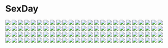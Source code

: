 # SexDay
![](https://konachan.com/image/3af86eed08785210583a0bab20144bd3/Konachan.com%20-%20198861%20bai_yemeng%20blue_eyes%20boots%20brown_hair%20fire%20long_hair%20magic%20necklace%20original%20pixiv_fantasia%20short_hair%20tattoo%20tian_ling_qian_ye.jpg)
![](https://konachan.com/image/1fc4342254ef57951d472dce2e5585b1/Konachan.com%20-%20164742%20aqua_hair%20black%20hatsune_miku%20headphones%20long_hair%20osamu_%28jagabata%29%20skirt%20thighhighs%20tie%20twintails%20vocaloid.jpg)
![](https://konachan.com/jpeg/eafa868ba14a8c02af382034c8aff3d4/Konachan.com%20-%20107873%20ebisu_kana%20flowers%20headphones%20megurine_luka%20tie%20vocaloid.jpg)
![](https://konachan.com/jpeg/6e4122ba60a84f26d407bc986dd9d43c/Konachan.com%20-%20292287%20anthropomorphism%20blonde_hair%20blue_eyes%20blush%20bra%20kantai_collection%20nelson_%28kancolle%29%20panties%20sakiyamama%20signed%20underwear%20white.jpg)
![](https://konachan.com/jpeg/8055fb0a71de829bbc95346d0809638e/Konachan.com%20-%2068087%20animal_ears%20barefoot%20bell%20blush%20breasts%20catgirl%20choker%20glasses%20kurosaki%20meguri_megureba_megurutoki%21%3F%20navel%20nipples%20nude%20onsen%20scan%20tail%20towel%20water.jpg)
![](https://konachan.com/image/ed1938ae11a09bd2dcefed7a3503dd6e/Konachan.com%20-%20288218%20animal%20bird%20brown_eyes%20brown_hair%20cherry_blossoms%20flowers%20japanese_clothes%20kimono%20long_hair%20original%20ponytail%20pupil_g%20signed%20umbrella.jpg)
![](https://konachan.com/jpeg/960f5cfe481017a7036c57ad4455f3b2/Konachan.com%20-%20291251%20animal%20ass%20bat%20blonde_hair%20chain%20gloves%20halloween%20hat%20hikanyan%20long_hair%20original%20panties%20thighhighs%20underwear%20yellow_eyes.jpg)
![](https://konachan.com/jpeg/82a18fd3524334d6477879052b428712/Konachan.com%20-%20135798%20blue_hair%20blush%20breasts%20cropped%20fang%20flat_chest%20itou_life%20long_hair%20naked_shirt%20navel%20nipples%20open_shirt%20panties%20red_eyes%20scan%20shirt%20underwear.jpg)
![](https://konachan.com/jpeg/05ecc193dfd2a32b4083ced4e5bb26a9/Konachan.com%20-%20205003%20beach%20bikini%20blue_eyes%20breasts%20choker%20cleavage%20flowers%20headband%20lma%20orange_hair%20short_hair%20swim_ring%20swimsuit%20tattoo%20towel%20water%20wet%20wristwear.jpg)
![](https://konachan.com/image/77fba308112b2af3d9853dcdbad837d4/Konachan.com%20-%2096829%20animal_ears%20blonde_hair%20boots%20food%20gray_eyes%20green_hair%20hat%20long_hair%20observerz%20orange_eyes%20original%20pixiv_fantasia%20short_hair%20skirt%20sunset.jpg)
![](https://konachan.com/jpeg/8e23fe7c119aedc5420d8e3c0953fc58/Konachan.com%20-%20124221%202girls%20akita_neru%20animal_ears%20barefoot%20blonde_hair%20candy%20halloween%20kagamine_rin%20long_hair%20red_eyes%20tail%20vocaloid.jpg)
![](https://konachan.com/image/a4ab3a6955f04456da5fb0ed08d3ef9d/Konachan.com%20-%20159479%20barefoot%20blue_eyes%20book%20bra%20breasts%20bunnygirl%20candy%20cleavage%20food%20garter%20long_hair%20mirror%20navel%20nyantype%20panties%20red_eyes%20scan%20underwear%20yuri.jpg)
![](https://konachan.com/jpeg/e86310dbedff79505f12a2de4f6c9340/Konachan.com%20-%20261522%20aqua_eyes%20blonde_hair%20blush%20bow%20breasts%20butterfly%20cait%20flowers%20japanese_clothes%20kashiwazaki_sena%20kimono%20long_hair%20ponytail%20translation_request.jpg)
![](https://konachan.com/image/76ecaa4660fc99a3ae35fd51a17bb34a/Konachan.com%20-%20123858%20blue_hair%20breasts%20censored%20close%20cum%20hayashi_kasutamu%20izayoi_sakuya%20nipples%20nude%20pussy%20red_eyes%20touhou.jpg)
![](https://konachan.com/image/adf6af39e56f53ed82ea17ae943d0276/Konachan.com%20-%20242877%20black_eyes%20black_hair%20d-fragments%20haruno_tomoya%20kneehighs%20kudanshita_kusshi%20school_uniform%20short_hair%20skirt.jpg)
![](https://konachan.com/image/e80a55bdda4d18a478821f6027cc5719/Konachan.com%20-%20302609%20anthropomorphism%20azarashi_%28azrsot%29%20azur_lane%20breasts%20choker%20cleavage%20food%20hat%20long_hair%20pocky%20purple_eyes%20skirt%20third-party_edit%20white%20white_hair.jpg)
![](https://konachan.com/image/92db46967b7f613a8a2f981d3dbf83ae/Konachan.com%20-%2049134%20aisaka_taiga%20jpeg_artifacts%20toradora.jpg)
![](https://konachan.com/jpeg/f43e4341f6173649423da0b78b99a78f/Konachan.com%20-%20100608%20azel%20kannagi_rei%20kujou_ria%20misa_brigitta_cristelis%20panties%20pantyhose%20school_uniform%20striped_panties%20thighhighs%20twinkle_crusaders%20underwear.jpg)
![](https://konachan.com/jpeg/4fa3881e8a7a9fb38e03f5530e0a9b42/Konachan.com%20-%20119597%20black_eyes%20black_hair%20game_cg%20ino%20sister_scheme_2%20yanagawa_amane%20yanagawa_misaki.jpg)
![](https://konachan.com/image/fb0bd6cbc670fee1e58168dc7fbf5034/Konachan.com%20-%20205071%20barefoot%20bed%20blue_eyes%20bondage%20bow%20brown_eyes%20brown_hair%20gag%20idolmaster%20kumamon%20long_hair%20male%20mizukiyan%20rope%20see_through%20shibuya_rin%20teddy_bear.jpg)
![](https://konachan.com/image/95617fd3a8caac98ed6839de99c3eca3/Konachan.com%20-%20242102%20ass%20blue_eyes%20fate_extra%20fate_extra_ccc%20fate_grand_order%20fate_%28series%29%20long_hair%20meltryllis%20navel%20nopan%20purple_hair%20yuhito_%28ablbex%29.jpg)
![](https://konachan.com/image/666bff9a397a761da72cab5e24079aac/Konachan.com%20-%20273676%20arkray%20blonde_hair%20cape%20christmas%20ereshkigal_%28fate_grand_order%29%20fate_grand_order%20fate_%28series%29%20headdress%20long_hair%20red_eyes%20twintails.jpg)
![](https://konachan.com/image/b4308d136ee11ab53b7c8787fb36be39/Konachan.com%20-%20168517%20aoba_asuka%20blue_hair%20bow%20brown_eyes%20brown_hair%20game_cg%20green_eyes%20group%20long_hair%20ponytail%20red_hair%20saimin_enbu%20sayori%20short_hair%20tie%20twintails.jpg)
![](https://konachan.com/image/5d0954181a11d6071c8be291686b0ccf/Konachan.com%20-%20260175%20akagi_miria%20animal_ears%20blush%20bow%20brown_eyes%20brown_hair%20food%20fruit%20gomennasai%20hoodie%20idolmaster%20loli%20long_hair%20short_hair%20strawberry%20wink.jpg)
![](https://konachan.com/image/f02bc52632d0041e4d5cb7f2f9a4623b/Konachan.com%20-%20226569%20goma_%2811zihisin%29%20original.jpg)
![](https://konachan.com/jpeg/2434772ea250a003c3c86aa71bc756f2/Konachan.com%20-%20145922%20applique%20asami_asami%20ass%20blush%20breasts%20censored%20cum%20elbow_gloves%20fingering%20game_cg%20gloves%20japanese_clothes%20masturbation%20nipples%20no_bra%20nopan%20pussy%20sex.jpg)
![](https://konachan.com/jpeg/353edb2afc61a37de9bc0fd6f9562551/Konachan.com%20-%20236438%20animal_ears%20bell%20blush%20bow%20breasts%20catgirl%20cleavage%20headdress%20heart%20long_hair%20maid%20neko_works%20nekopara%20sayori%20uniform%20waitress%20white%20wristwear.jpg)
![](https://konachan.com/image/5df5a9f75a365e0282570af728b8aef1/Konachan.com%20-%20298800%202girls%20ayase_eri%20elbow_gloves%20gloves%20love_live%21_school_idol_project%20navel%20signed%20toujou_nozomi%20watermark%20zawawa_%28satoukibi1108%29%20zettai_ryouiki.jpg)
![](https://konachan.com/image/94ef2cf4563762701cabfc940f75aecc/Konachan.com%20-%2026842%20marina_ismail%20mobile_suit_gundam%20mobile_suit_gundam_00%20setsuna_f_seiei.jpg)
![](https://konachan.com/image/4b669b0996a528441f98dfbf081493ce/Konachan.com%20-%20196796%20bath%20blush%20kunogi_ai%20nude%20nyantype%20ogasawara_rinko%20scan%20shirobako%20tagme_%28artist%29%20towel%20water%20yasuhara_ema.jpg)
![](https://konachan.com/image/359953066de157b6a17f4995e0ec4ec1/Konachan.com%20-%2025725%20archetype_earth%20arcueid_brunestud%20shingetsutan_tsukihime.jpg)
![](https://konachan.com/image/3e9abf775a5712d57488ded66b61b1b1/Konachan.com%20-%2039842%20cc%20code_geass%20food%20kallen_stadtfeld%20pizza%20school_swimsuit%20swimsuit.jpg)
![](https://konachan.com/jpeg/3f327f0fe45249ee19d83061733b7d46/Konachan.com%20-%20276735%20ass%20bed%20black_hair%20blue_eyes%20blush%20fate_grand_order%20fate_%28series%29%20nude%20pinta_%28kiwoterau%29%20sex%20sideboob%20tattoo%20wristwear.jpg)
![](https://konachan.com/jpeg/913f97d8f2e97c94857945a1a137643a/Konachan.com%20-%20254581%202girls%20blonde_hair%20brown_eyes%20brown_hair%20long_hair%20original%20pantyhose%20rioka_%28southern_blue_sky%29%20scarf%20school_uniform%20short_hair%20skirt.jpg)
![](https://konachan.com/image/4e8df1e9a06c84e65e120eab1350c95f/Konachan.com%20-%2034895%20aono_kuuderuhaitsu_suzuran%20bath%20haruiro_ouse%20nude%20okita_ayano%20purple_software%20wet%20wink%20yuuki_makoto.jpg)
![](https://konachan.com/jpeg/b1f5631f102c75b810f5831a0a0b5675/Konachan.com%20-%20261843%20anus%20ass%20blue_eyes%20blush%20bondage%20breasts%20collar%20game_cg%20grass%20long_hair%20navel%20nipples%20nude%20pussy%20spread_legs%20thighhighs%20tree%20twintails%20uncensored.jpg)
![](https://konachan.com/jpeg/1532f9d961a514fc0a093ed844578058/Konachan.com%20-%20244364%20annin_doufu%20brown_hair%20clouds%20collar%20glasses%20gloves%20green_eyes%20idolmaster%20kimura_natsuki%20microphone%20navel%20necklace%20short_hair%20skirt%20sky%20wink.jpg)
![](https://konachan.com/image/11b2986f23c724f1999cd19b93f7fa01/Konachan.com%20-%209446%20animal_ears%20catgirl%20hazuki%20tsukuyomi_moon_phase.jpg)
![](https://konachan.com/image/2048c6f6d7f9a452f145208346aec345/Konachan.com%20-%2059551%20asatte_no_houkou%20iokawa_karada%20sky%20watanabe_sumiko.jpg)
![](https://konachan.com/image/abbb02487a282890e56b5cb4b8ece441/Konachan.com%20-%2069883%20castlevania.jpg)
![](https://konachan.com/jpeg/f60c678c03129acdde7050e3f609b33b/Konachan.com%20-%2098691%20anette_gabriel%20ass%20eduardo%20glasses%20ildana%20imanaka_koutarou%20loli%20mecha%20panties%20rune_lord%20scan%20school_uniform%20striped_panties%20thighhighs%20underwear.jpg)
![](https://konachan.com/image/b50853ca3b86261a82cbae32ba47b00a/Konachan.com%20-%2023149%20azuma_kiyohiko%20green_hair%20koiwai_yotsuba%20short_hair%20white%20yotsubato%21.jpg)
![](https://konachan.com/image/a0d313e2d24a88ac660aef9591f1cb33/Konachan.com%20-%20104454%20blue_eyes%20blue_hair%20boots%20gloves%20mahou_shoujo_madoka_magica%20miki_sayaka%20short_hair%20thighhighs.jpg)
![](https://konachan.com/image/bd74aab77a6891d3251b40ce657cb5da/Konachan.com%20-%2049431%20akiyama_mio%20hirasawa_yui%20k-on%21%20kotobuki_tsumugi%20tainaka_ritsu.jpg)
![](https://konachan.com/image/5755b67ddaa8c90d7b059332bd5fd699/Konachan.com%20-%20107649%20animal%20blood%20cat%20dabadhi%20kaenbyou_rin%20komeiji_satori%20multiple_tails%20purple_hair%20reiuji_utsuho%20tail%20thighhighs%20touhou%20weapon.jpg)
![](https://konachan.com/jpeg/39cbe368546bc13ac32d471957d33ab7/Konachan.com%20-%20214933%20aqua_eyes%20blonde_hair%20blush%20bow%20brown_hair%20com_%280107%29%20idolmaster%20kiss%20long_hair%20pink_hair%20ponytail%20short_hair%20shoujo_ai%20wristwear%20yellow_eyes.jpg)
![](https://konachan.com/jpeg/5e6380121e43038083ff9ef949cb93a7/Konachan.com%20-%20245369%20bellabow%20blonde_hair%20building%20city%20clouds%20hat%20long_hair%20ribbons%20scenic%20sky%20sunset%20touhou%20umbrella%20yakumo_yukari.jpg)
![](https://konachan.com/image/b66efc67a757abaeb9022ad584f6a280/Konachan.com%20-%20295382%202girls%20allenes%20azur_lane%20barefoot%20black_hair%20blue_eyes%20breasts%20cameltoe%20long_hair%20nipples%20panties%20short_hair%20thighhighs%20topless%20twintails%20underwear.jpg)
![](https://konachan.com/image/f578e51fa2625f8d882a48c26da483ce/Konachan.com%20-%2092021%20angel_beats%21%20brown_eyes%20feathers%20tachibana_kanade%20white.jpg)
![](https://konachan.com/image/c7585d5a69f4ece7d194583403187e2b/Konachan.com%20-%2018789%20kokubunji_koyori%20nakahara_komugi%20nurse_witch_komugi-chan%20poyoyon_rokku.jpg)
![](https://konachan.com/jpeg/0e1efa2060ec046d23568668079c6514/Konachan.com%20-%20209727%20akabeisoft3%20akizora_momiji%20blonde_hair%20blue_eyes%20game_cg%20hataraku_otona_no_ren%27ai_jijou%20long_hair%20panties%20skirt%20thighhighs%20tsukumo_sayoko%20underwear.jpg)
![](https://konachan.com/jpeg/f9c3b4b545699124fb4d2f82cb6b8159/Konachan.com%20-%20125449%20aqua_eyes%20black_hair%20blush%20bow%20bra%20braids%20favorite%20game_cg%20headband%20kisaragi_mio%20long_hair%20navel%20panties%20shida_kazuhiro%20underwear%20undressing.jpg)
![](https://konachan.com/image/f49d9a5e7c34d883d622e06db8749816/Konachan.com%20-%20117900%20dress%20gia%20original%20white%20white_hair.jpg)
![](https://konachan.com/image/0e035d9a3b87a95fb3c6f943559ab8cc/Konachan.com%20-%20110080%20athrun1120%20hat%20hatsune_miku%20original%20realistic%20scenic%20train%20twintails%20vocaloid.jpg)
![](https://konachan.com/image/5bf276688e507e4788d8f5f4d53043a5/Konachan.com%20-%2069157%20durarara%21%21%20heiwajima_shizuo.jpg)
![](https://konachan.com/image/4bd3d5e96f07ea313c22b2746d783342/Konachan.com%20-%209400%20carnelian%20petals%20sword%20weapon.jpg)
![](https://konachan.com/jpeg/672ff02ec1904b6fe28fd43ef7df6362/Konachan.com%20-%206844%20boota%20guitar%20headphones%20instrument%20kamina%20male%20simon%20tagme%20tagme_%28artist%29%20tengen_toppa_gurren_lagann%20yoko_littner.jpg)
![](https://konachan.com/image/944783dd9cf03a3489da792cb873c754/Konachan.com%20-%20174328%20akemi_homura%20dress%20long_hair%20mahou_shoujo_madoka_magica%20purple_eyes%20purple_hair%20remimim%20ribbons.jpg)
![](https://konachan.com/image/efd7b84e223f5cc3bbd458b970f37d12/Konachan.com%20-%20176114%20anthropomorphism%20barefoot%20blush%20breasts%20brown_hair%20hiei_%28kancolle%29%20kantai_collection%20nude%20short_hair%20water%20wet%20yellow_eyes%20yuu-rin.jpg)
![](https://konachan.com/jpeg/324979d973cb53da8913d53b21d71b26/Konachan.com%20-%2053788%20bakemonogatari%20black_eyes%20black_hair%20dress%20flowers%20long_hair%20mikipuruun_no_naegi%20monogatari_%28series%29%20senjougahara_hitagi.jpg)
![](https://konachan.com/jpeg/9c9234007eb2637b5426f9c364cceb4b/Konachan.com%20-%20190434%20amagai_tarou%20bed%20bunny%20kneehighs%20no_bra%20open_shirt%20panties%20pink_eyes%20pink_hair%20school_uniform%20short_hair%20signed%20skirt%20twintails%20underwear%20wristwear.jpg)
![](https://konachan.com/image/c5b52bef054b8a9def14719cd0b285db/Konachan.com%20-%20283178%20ball%20beach%20bikini%20blue_hair%20blush%20bsue%20food%20garter%20group%20horns%20loli%20navel%20necklace%20popsicle%20red_eyes%20staff%20swimsuit%20tail%20tree%20twintails%20umbrella%20wink.jpg)
![](https://konachan.com/jpeg/46c45bfe86e9f5084f7aaae7f0a260e8/Konachan.com%20-%20274270%20brown_hair%20flowers%20gray_eyes%20hiten_goane_ryu%20long_hair%20original.jpg)
![](https://konachan.com/image/0f26ea52d8ce37063ee80cf53aa16c2f/Konachan.com%20-%20301504%20anthropomorphism%20azur_lane%20blue_eyes%20flowers%20garter_belt%20haneru%20japanese_clothes%20long_hair%20paper%20purple_hair%20skirt%20snow%20stockings%20tree.jpg)
![](https://konachan.com/image/ffd615d609918e978de92cadf7d739ea/Konachan.com%20-%20134672%20little_busters%21%20naoe_riki%20natsume_kyousuke%20natsume_rin%20north_abyssor%20school_uniform%20tagme.jpg)
![](https://konachan.com/image/d8a4c81db99b649cfef2f21c336356a6/Konachan.com%20-%20173571%20blue_hair%20eiyuu_densetsu%20enami_katsumi%20falcom%20gradient%20long_hair%20thighhighs%20tio_plato%20weapon%20yellow_eyes%20zero_no_kiseki.jpg)
![](https://konachan.com/image/1114e539d12e5a0557c09ccc8bdfd942/Konachan.com%20-%20103914%20ass%20breasts%20green_eyes%20green_hair%20ichio%20japanese_clothes%20kochiya_sanae%20miko%20panties%20sex%20touhou%20underwear.jpg)
![](https://konachan.com/image/b46e28b37c2a1a46e24e316d3085fc0a/Konachan.com%20-%2097730%20akiyama_mio%20animal%20headband%20hirasawa_yui%20k-on%21%20kneehighs%20kotobuki_tsumugi%20nakano_azusa%20pantyhose%20school_uniform%20tainaka_ritsu%20turtle.jpg)
![](https://konachan.com/jpeg/22d7ed745ee5ccd9561816dfa014b4d9/Konachan.com%20-%20125591%20blush%20bra%20breasts%20censored%20cube%20game_cg%20green_eyes%20kantoku%20minagawa_yuuhi%20nipples%20orange_hair%20panties%20ribbons%20sex%20underwear%20your_diary.jpg)
![](https://konachan.com/image/f1bfc6101e157c6dc7bb5a31b2f48b0f/Konachan.com%20-%20205276%202girls%2092m%20black_hair%20blue_eyes%20breasts%20choker%20cleavage%20dragon%20gloves%20hat%20headdress%20katana%20long_hair%20pantyhose%20short_hair%20sword%20weapon%20witch_hat.jpg)
![](https://konachan.com/jpeg/73f1c2a996b8465433e91b12e3a17ba4/Konachan.com%20-%20214998%20apron%20blonde_hair%20book%20boots%20bunny%20cropped%20hat%20kirisame_marisa%20long_hair%20ryosios%20touhou%20witch_hat%20yellow_eyes.jpg)
![](https://konachan.com/image/fa0f334db7c442cf0eac594ebddecc10/Konachan.com%20-%20271643%20ass%20barefoot%20beach%20bikini%20black_hair%20blue_eyes%20blush%20brown_eyes%20brown_hair%20clouds%20haruue_eri%20saten_ruiko%20short_hair%20sky%20swimsuit%20uiharu_kazari%20water.jpg)
![](https://konachan.com/jpeg/c6d2cab005fa26d51289d8d344c1587e/Konachan.com%20-%2024931%202ch%204chan%20animal%20bear%20pedobear.jpg)
![](https://konachan.com/image/4804978809682b2bd12ed76ee6cf9dce/Konachan.com%20-%20193243%202girls%20bondage%20boots%20breasts%20fingering%20hikawa_iona%20nipples%20noyuki1204%20oomori_yuuko%20panties%20precure%20see_through%20underwear%20yuri.jpg)
![](https://konachan.com/jpeg/54628d706ea69b6df1f6e07aa6317e2f/Konachan.com%20-%20261931%20animal_ears%20bikini%20blush%20clouds%20fang%20fate_grand_order%20fate_%28series%29%20foxgirl%20long_hair%20pink_hair%20sky%20swimsuit%20tagme_%28artist%29%20tail%20underboob%20yellow_eyes.jpg)
![](https://konachan.com/jpeg/6b7ce13ae76d5ff3e5d849744966cdce/Konachan.com%20-%20291549%20enkidu%20fate_grand_order%20fate_%28series%29%20green_eyes%20green_hair%20long_hair%20reflection%20tamaso.jpg)
![](https://konachan.com/image/d978338eb2f2752eeedf65545895c4b4/Konachan.com%20-%20151234%202girls%20appendix%20black_hair%20blonde_hair%20boots%20christa_renz%20crying%20night%20shingeki_no_kyojin%20snow%20tears%20white%20ymir_%28shingeki_no_kyojin%29.jpg)
![](https://konachan.com/jpeg/e999dc615b0b004230a6a94d1afaf454/Konachan.com%20-%2032862%20kitsu_chiri%20kobushi_abiru%20maria%20parody%20sayonara_zetsubou_sensei.jpg)
![](https://konachan.com/image/654b6dcfb15669f166c321fd63f0e1de/Konachan.com%20-%2030483%20fuyou_kaede%20lisianthus%20nerine%20pointed_ears%20primula%20shuffle%20swimsuit.jpg)
![](https://konachan.com/image/a1fbcaffef8c83608300a7dd209aabba/Konachan.com%20-%2062170%20ganesagi%20konpaku_youmu%20red_eyes%20short_hair%20sword%20touhou%20weapon%20white_hair.jpg)
![](https://konachan.com/jpeg/ca6306f964324f7ed3aada075294ddd0/Konachan.com%20-%20200576%20honey_bee_%28bancoth%29%20original%20panties%20twintails%20underwear%20watermark%20white%20wings.jpg)
![](https://konachan.com/jpeg/3f611b35ee82258bdba3a3fed0376941/Konachan.com%20-%2068262%20final_fantasy%20final_fantasy_xiii%20fujitsubo-machine%20itou_noiji%20lightning_farron%20scan%20sword%20weapon.jpg)
![](https://konachan.com/image/f53f84fb54d13893f651284026bc04a7/Konachan.com%20-%2052754%20chan%C3%97co%20megurine_luka%20vocaloid.jpg)
![](https://konachan.com/image/70fb444c7c646300ff1066b6332f5534/Konachan.com%20-%20196271%20blindfold%20blush%20bondage%20breasts%20gag%20group%20handjob%20horns%20nipples%20penis%20pubic_hair%20pussy%20seaport_hime%20sex%20spread_legs%20thighhighs%20uncensored%20white_hair.jpg)
![](https://konachan.com/image/81389b463bb18e8f1f762453fbdcf239/Konachan.com%20-%20248483%20blonde_hair%20building%20city%20dress%20honjou_masato%20idolmaster%20jougasaki_rika%20loli%20long_hair%20necklace%20petals%20thighhighs%20twintails.jpg)
![](https://konachan.com/image/5ac0f975b64a8a8080300c2578f62d46/Konachan.com%20-%20299233%20aqua_hair%20blue_eyes%20boots%20byleth_%28female%29%20cape%20fire_emblem%20long_hair%20pantyhose%20pengnangehao.jpg)
![](https://konachan.com/image/98a844db46333182fb470c98b9c3b5c0/Konachan.com%20-%20108324%20blue_eyes%20blue_hair%20blueman%20cameltoe%20mahou_shoujo_madoka_magica%20miki_sayaka%20panties%20short_hair%20skirt%20striped_panties%20underwear%20upskirt.jpg)
![](https://konachan.com/jpeg/87fadea325446a8764eb91082aa501bb/Konachan.com%20-%20170792%20brown_eyes%20dress%20katana%20noise-111%20short_hair%20skirt%20sword%20touhou%20toyosatomimi_no_miko%20weapon%20white_hair.jpg)
![](https://konachan.com/jpeg/2a3f7280dede126fa0369a5d36f4c9e9/Konachan.com%20-%2029438%20ashitaba_yuuri%20long_hair%20majipuri%20purple_eyes%20purple_software%20red_hair%20towel%20twintails.jpg)
![](https://konachan.com/jpeg/c47bc6e2c46dbdbb80c6852511f4871d/Konachan.com%20-%20276640%20brown_eyes%20gray_hair%20headdress%20long_hair%20miicha%20rouche_%28shironeko_project%29%20shironeko_project%20waifu2x%20watermark.jpg)
![](https://konachan.com/image/6b0d2569e77e111d33d1c87c8a849c17/Konachan.com%20-%2061790%20ass%20blush%20gray_hair%20izayoi_sakuya%20maid%20panties%20purple_eyes%20short_hair%20touhou%20underwear.jpg)
![](https://konachan.com/jpeg/6c6290b5bf95787ec6ebe23ebe4a10e3/Konachan.com%20-%20137057%20animal%20fish%20game_cg%20japanese_clothes%20makino_honoha%20purple_software%20shiawase_kazokubu%20yuuki_makoto.jpg)
![](https://konachan.com/image/77a915f9e7f31a0d549b709d6bc25ea1/Konachan.com%20-%2042478%20black_rock_shooter%20kuroi_mato%20uki.jpg)
![](https://konachan.com/image/4d43eb272c68ccd5190723c8fd5e458b/Konachan.com%20-%2016531%20tagme.jpg)
![](https://konachan.com/image/96fbbcdf8fe4a3176daec3bcda2c3644/Konachan.com%20-%20213638%20armor%20blue_eyes%20boots%20breasts%20brown_hair%20butterfly%20cleavage%20clouds%20dress%20garter_belt%20gloves%20gray_hair%20green_eyes%20long_hair%20saberiii%20sunset%20white_hair.jpg)
![](https://konachan.com/jpeg/a7daac002fe3bc36b51c13412b77729b/Konachan.com%20-%2087302%20aliasing%20blush%20bra%20flowers%20fujiwara_no_mokou%20long_hair%20momose_rin%20panties%20red_eyes%20ribbons%20touhou%20underwear%20white_hair.jpg)
![](https://konachan.com/jpeg/1ee66d96b741403ee9544a19e02cc5c1/Konachan.com%20-%20242191%20annin_doufu%20breasts%20brown_eyes%20brown_hair%20building%20city%20clouds%20dress%20elbow_gloves%20garter_belt%20glasses%20gloves%20idolmaster%20night%20short_hair%20sky.jpg)
![](https://konachan.com/image/30be96106651c0ef1afbe48c26cf53cb/Konachan.com%20-%2068018%20blonde_hair%20capura_lin%20dress%20hoshiguma_yuugi%20long_hair%20red_eyes%20touhou.jpg)
![](https://konachan.com/jpeg/4f42a284a2c93dff6065bf8a26a57782/Konachan.com%20-%20123063%20blonde_hair%20blue_eyes%20blush%20breasts%20game_cg%20kazamatsuri_mana%20mikeou%20nipples%20panties%20thighhighs%20topless%20twintails%20underwear%20undressing.jpg)
![](https://konachan.com/image/1ac6fb5111a019891c3d88cd5c189c86/Konachan.com%20-%20178837%20gulim%20hat%20kill_la_kill%20mankanshoku_mako%20school_uniform.jpg)
